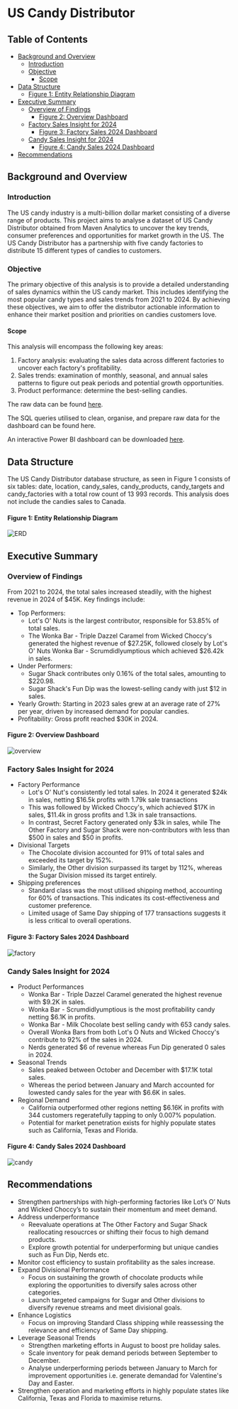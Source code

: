 # US Candy Distributor 

## Table of Contents

- [Background and Overview](#background-and-overview)
    - [Introduction](#introduction)
    - [Objective](#objective)
      - [Scope](#scope)
- [Data Structure](#data-structure)
    - [Figure 1: Entity Relationship Diagram](#figure-1:-entity-relationship-diagram)
- [Executive Summary](#executive-summary)
    - [Overview of Findings](#overview-of-findings)
        - [Figure 2: Overview Dashboard](#figure-2:-overview-dashboard)
    - [Factory Sales Insight for 2024](#factory-sales-insight-for-2024)
        - [Figure 3: Factory Sales 2024 Dashboard ](#figure-3:-factory-sales-2024-dashboard)
    - [Candy Sales Insight for 2024](#candy-sales-insight-for-2024)
        - [Figure 4: Candy Sales 2024 Dashboard](#figure-4:-candy-sales-2024-dashboard)
- [Recommendations](#recommendations)

## Background and Overview
### Introduction
The US candy industry is a multi-billion dollar market consisting of a diverse range of products. This project aims to analyse a dataset of US Candy Distributor obtained from Maven Analytics to uncover the key trends, consumer preferences and opportunities for market growth in the US. The US Candy Distributor has a partnership with five candy factories to distribute 15 different types of candies to customers.

### Objective
The primary objective of this analysis is to provide a detailed understanding of sales dynamics within the US candy market. This includes identifying the most popular candy types and sales trends from 2021 to 2024. By achieving these objectives, we aim to offer the distributor actionable information to enhance their market position and priorities on candies customers love. 

#### Scope
This analysis will encompass the following key areas:
1.	Factory analysis: evaluating the sales data across different factories to uncover each factory's profitability.
2.	Sales trends: examination of monthly, seasonal, and annual sales patterns to figure out peak periods and potential growth opportunities.
3.	Product performance: determine the best-selling candies.

The raw data can be found [here](https://maven-datasets.s3.amazonaws.com/US+Candy+Distributor/US+Candy+Distributor.zip).

The SQL queries utilised to clean, organise, and prepare raw data for the dashboard can be found here.

An interactive Power BI dashboard can be downloaded [here](https://github.com/RobelGiday/candy_sales/raw/refs/heads/main/Candy_Sales.pbix).

## Data Structure
The US Candy Distributor database structure, as seen in Figure 1 consists of six tables: date, location, candy_sales, candy_products, candy_targets and candy_factories with a total row count of 13 993 records. This analysis does not include the candies sales to Canada.

#### Figure 1: Entity Relationship Diagram
![ERD](candy_sales_ERD.png)

## Executive Summary
### Overview of Findings
From 2021 to 2024, the total sales increased steadily, with the highest revenue in 2024 of $45K. Key findings include:
* Top Performers:
    * Lot's O' Nuts is the largest contributor, responsible for 53.85% of total sales.
    * The Wonka Bar - Triple Dazzel Caramel from Wicked Choccy's generated the highest revenue of $27.25K, followed closely by Lot's O' Nuts Wonka Bar - Scrumdidlyumptious which achieved $26.42k in sales.
* Under Performers:
    * Sugar Shack contributes only 0.16% of the total sales, amounting to $220.98.
    * Sugar Shack's Fun Dip was the lowest-selling candy with just $12 in sales.
* Yearly Growth: Starting in 2023 sales grew at an average rate of 27% per year, driven by increased demand for popular candies.
* Profitability: Gross profit reached $30K in 2024.

#### Figure 2: Overview Dashboard
![overview](overview.png)

### Factory Sales Insight for 2024
* Factory Performance
    * Lot's O' Nut's consistently led total sales. In 2024 it generated $24k in sales, netting $16.5k profits with 1.79k sale transactions
    *  This was followed by Wicked Choccy's, which achieved $17K in sales, $11.4k in gross profits and 1.3k in sale transactions.
    *  In contrast, Secret Factory generated only $3k in sales, while The Other Factory and Sugar Shack were non-contributors with less than $500 in sales and $50 in profits.
* Divisional Targets
     * The Chocolate division accounted for 91% of total sales and exceeded its target by 152%.
     * Similarly, the Other division surpassed its target by 112%, whereas the Sugar Division missed its target entirely.
* Shipping preferences
    * Standard class was the most utilised shipping method, accounting for 60% of transactions. This indicates its cost-effectiveness and customer preference.
    * Limited usage of Same Day shipping of 177 transactions suggests it is less critical to overall operations.

#### Figure 3: Factory Sales 2024 Dashboard 
![factory](factory.png)
 
### Candy Sales Insight for 2024
* Product Performances 
    *  Wonka Bar - Triple Dazzel Caramel generated the highest revenue with $9.2K in sales.
    *  Wonka Bar - Scrumdidlyumptious is the most profitability candy netting $6.1K in profits. 
    *  Wonka Bar - Milk Chocolate best selling candy with 653 candy sales.
    *  Overall Wonka Bars from both Lot's O Nuts and Wicked Choccy's contribute to 92% of the sales in 2024.
    *  Nerds generated $6 of revenue whereas Fun Dip generated 0 sales in 2024. 
* Seasonal Trends
    * Sales peaked between October and December with $17.1K total sales.
    * Whereas the period between January and March accounted for lowested candy sales for the year with $6.6K in sales.    
* Regional Demand
    * California outperformed other regions netting $6.16K in profits with 344 customers regeratefully tapping to only 0.007% population.
    * Potential for market penetration exists for highly populate states such as California, Texas and Florida.
 
#### Figure 4: Candy Sales 2024 Dashboard
![candy](candy.png)

## Recommendations
*	Strengthen partnerships with high-performing factories like Lot’s O’ Nuts and Wicked Choccy’s to sustain their momentum and meet demand.
*	Address underperformance
    * Reevaluate operations at The Other Factory and Sugar Shack reallocating resoucrces or shifting their focus to high demand products.
    * Explore growth potential for underperforming but unique candies such as Fun Dip, Nerds etc.
*	Monitor cost efficiency to sustain profitability as the sales increase.
*	Expand Divisional Performance 
    *	Focus on sustaining the growth of chocolate products while exploring the opportunities to diversify sales across other categories.
    *	Launch targeted campaigns for Sugar and Other divisions to diversify revenue streams and meet divisional goals.
* Enhance Logistics
    *	Focus on improving Standard Class shipping while reassessing the relevance and efficiency of Same Day shipping.
* Leverage Seasonal Trends
    * Strengthen marketing efforts in August to boost pre holiday sales.
    * Scale inventory for peak demand periods between September to December.
    * Analyse underperforming periods between January to March for improvement opportunities i.e. generate demandad for Valentine's Day and Easter.
*	Strengthen operation and marketing efforts in highly populate states like California, Texas and Florida to maximise returns.


